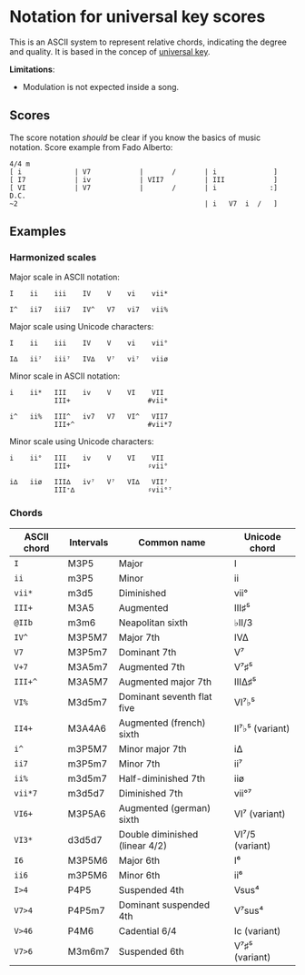 # Notation for universal key scores

This is an ASCII system to represent relative chords, indicating
the degree and quality. It is based in the concep of
[universal key](http://en.wikipedia.org/wiki/Universal_key).

**Limitations**:

* Modulation is not expected inside a song.

## Scores

The score notation _should_ be clear if you know the basics of music notation.
Score example from Fado Alberto:

```
4/4 m
[ i             | V7            |       /       | i              ]
[ I7            | iv            | VII7          | III            ]
[ VI            | V7            |       /       | i             :] D.C.
~2                                              | i   V7  i  /   ]
```


## Examples

### Harmonized scales

Major scale in ASCII notation:

```
I    ii    iii    IV    V    vi    vii*

I^   ii7   iii7   IV^   V7   vi7   vii%
```

Major scale using Unicode characters:

```
I    ii    iii    IV    V    vi    vii°

I∆   ii⁷   iii⁷   IV∆   V⁷   vi⁷   viiø
```

Minor scale in ASCII notation:

```
i    ii*   III    iv    V    VI    VII
           III+                   #vii*

i^   ii%   III^   iv7   V7   VI^   VII7
           III+^                  #vii*7
```

Minor scale using Unicode characters:

```
i    ii°   III    iv    V    VI    VII
           III+                   ♯vii°

i∆   iiø   III∆   iv⁷   V⁷   VI∆   VII⁷
           III⁺∆                  ♯vii°⁷
```

### Chords

|ASCII chord	|Intervals	|Common name		|Unicode chord
|-------------------|-------------------|---------------------------------------|------------------
|`I`	|M3P5	|Major		|I
|`ii`	|m3P5	|Minor		|ii
|`vii*`	|m3d5	|Diminished		|vii°
|`III+`	|M3A5	|Augmented		|III♯⁵
|`@IIb`	|m3m6	|Neapolitan sixth		|♭II/3
|`IV^`	|M3P5M7	|Major 7th		|IV∆
|`V7`	|M3P5m7	|Dominant 7th		|V⁷
|`V+7`	|M3A5m7	|Augmented 7th		|V⁷♯⁵
|`III+^`	|M3A5M7	|Augmented major 7th	|III∆♯⁵
|`VI%`	|M3d5m7	|Dominant seventh flat five	|VI⁷♭⁵
|`II4+`	|M3A4A6	|Augmented (french) sixth	|II⁷♭⁵ (variant)
|`i^`	|m3P5M7	|Minor major 7th		|i∆
|`ii7`	|m3P5m7	|Minor 7th		|ii⁷
|`ii%`	|m3d5m7	|Half-diminished 7th	|iiø
|`vii*7`	|m3d5d7	|Diminished 7th		|vii°⁷
|`VI6+`	|M3P5A6	|Augmented (german) sixth	|VI⁷ (variant)
|`VI3*`	|d3d5d7	|Double diminished (linear 4/2)	|VI⁷/5 (variant)
|`I6`	|M3P5M6	|Major 6th		|I⁶
|`ii6`	|m3P5M6	|Minor 6th		|ii⁶
|`I>4`	|P4P5	|Suspended 4th		|Vsus⁴
|`V7>4`	|P4P5m7	|Dominant suspended 4th	|V⁷sus⁴
|`V>46`	|P4M6	|Cadential 6/4 		|Ic (variant)
|`V7>6`	|M3m6m7	|Suspended 6th		|V⁷♯⁵ (variant)

<!--
|`V9 (V7&9)`	|M3P5M9	|Added 9th		|
|`i@6 (VI^b)`	|m3P5m6	|Minor minor 6th		|i♭⁶
|`I69 (I&69)`	|M3P5M6M9	|Added 6th and 9th		|
|`V7&6`	|	|		|
|`V9&6 (V7&69)`	|	|		|
-->

<!--
vim:syntax=markdown:tabstop=20
-->

